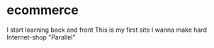 # ecommerce

I start learning back and front
This is my first site
I wanna make hard Internet-shop "Parallel"
